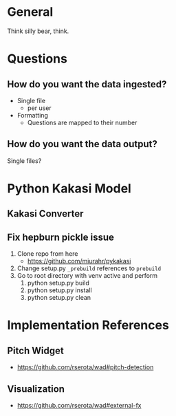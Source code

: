 # General
Think silly bear, think.

# Questions
## How do you want the data ingested?
- Single file
    - per user
- Formatting
    - Questions are mapped to their number

## How do you want the data output?
Single files?

# Python Kakasi Model
## Kakasi Converter

## Fix hepburn pickle issue
1. Clone repo from here
    - https://github.com/miurahr/pykakasi
2. Change setup.py `_prebuild` references to `prebuild`
3. Go to root directory with venv active and perform
    1. python setup.py build
    2. python setup.py install
    3. python setup.py clean


# Implementation References
## Pitch Widget
- https://github.com/rserota/wad#pitch-detection

## Visualization
- https://github.com/rserota/wad#external-fx
